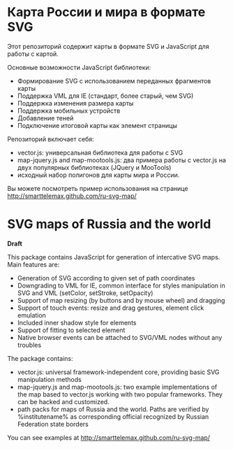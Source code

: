 Карта России и мира в формате SVG
================================

Этот репозиторий содержит карты в формате SVG и JavaScript для работы с картой.

Основные возможности JavaScript библиотеки:

* Формирование SVG с использованием переданных фрагментов карты
* Поддержка VML для IE (стандарт, более старый, чем SVG)
* Поддержка изменения размера карты
* Поддержка мобильных устройств
* Добавление теней
* Подключение итоговой карты как элемент страницы

Репозиторий включает себя:

* vector.js: универсальная библиотека для работы с SVG
* map-jquery.js and map-mootools.js: два примера работы с vector.js на двух популярных библиотеках (JQuery и MooTools)
* исходный набор полигонов для карты мира и России.

Вы можете посмотреть пример использования на странице http://smarttelemax.github.com/ru-svg-map/


SVG maps of Russia and the world
================================

**Draft**

This package contains JavaScript for generation of intercative SVG maps. Main features are:

* Generation of SVG according to given set of path coordinates
* Downgrading to VML for IE, common interface for styles manipulation in SVG and VML (setColor, setStroke, setOpacity)
* Support of map resizing (by buttons and by mouse wheel) and dragging
* Support of touch events: resize and drag gestures, element click emulation
* Included inner shadow style for elements
* Support of fitting to selected element
* Native browser events can be attached to SVG/VML nodes without any troubles

The package contains:

* vector.js: universal framework-independent core, providing basic SVG manipulation methods
* map-jquery.js and map-mootools.js: two example implementations of the map based to vector.js working with two popular frameworks. They can be hacked and customized.
* path packs for maps of Russia and the world. Paths are verified by %institutename% as corresponding official recognized by Russian Federation state borders

You can see examples at http://smarttelemax.github.com/ru-svg-map/


